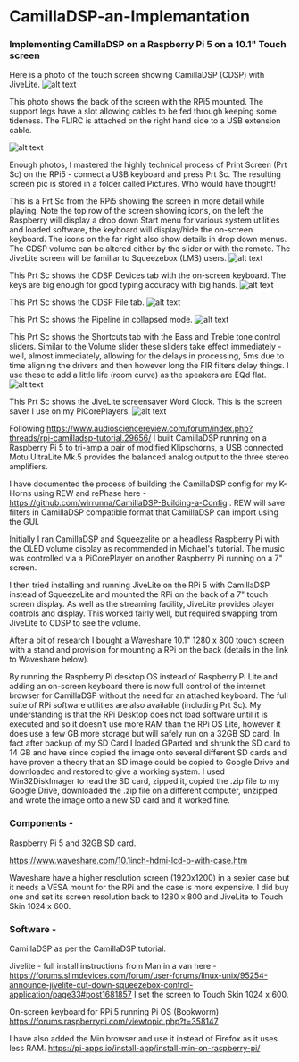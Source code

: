 # CamillaDSP-an-Implemantation
### Implementing CamillaDSP on a Raspberry Pi 5 on a 10.1" Touch screen

Here is a photo of the touch screen showing CamillaDSP (CDSP) with JiveLite.
![alt text](<Images/10.1 screen front pic.JPG>)

This photo shows the back of the screen with the RPi5 mounted. The support legs have a slot  allowing cables to be fed through keeping some tideness. The FLIRC is attached on the right hand side to a USB extension cable.

![alt text](<Images/10.1 screen back showing RPi5.JPG>)

Enough photos, I mastered the highly technical process of Print Screen (Prt Sc) on the RPi5 - connect a USB keyboard and press Prt Sc. The resulting screen pic is stored in a folder called Pictures. Who would have thought!

This is a Prt Sc from the RPi5 showing the screen in more detail while playing.
Note the top row of the screen showing icons, on the left the Raspberry will display a drop down Start menu for various system utilities and loaded software, the keyboard will display/hide the on-screen keyboard. The icons on the far right also show details in drop down menus. The CDSP volume can be altered either by the slider or with the remote. The JiveLite screen will be familiar to Squeezebox (LMS) users.
![alt text](<Images/10.1 screen Jivelite and Firefox CamillaDSP.jpg>)

This Prt Sc shows the CDSP Devices tab with the on-screen keyboard. The keys are big enough for good typing accuracy with big hands.
![alt text](<Images/10.1 screen Devices tab with on-screen keyboard.jpg>)

This Prt Sc shows the CDSP File tab. 
![alt text](<Images/10.1 screen CamillaDSP Files tab.jpg>)

This Prt Sc shows the Pipeline in collapsed mode.
![alt text](<Images/10.1 screen Pipeline - collapsed.jpg>)

This Prt Sc shows the Shortcuts tab with the Bass and Treble tone control sliders. Similar to the Volume slider these sliders take effect immediately - well, almost immediately, allowing for the delays in processing, 5ms due to time aligning the drivers and then however long the FIR filters delay things. I use these to add a little life (room curve) as the speakers are EQd flat.
![alt text](<Images/10.1 screen CamillaDSP Shortcuts.jpg>)

 This Prt Sc shows the JiveLite screensaver Word Clock. This is the screen saver I use on my PiCorePlayers.
 ![alt text](<Images/10.1 screen JiveLite screensaver Word Clock.jpg>)

Following https://www.audiosciencereview.com/forum/index.php?threads/rpi-camilladsp-tutorial.29656/ I built CamillaDSP running on a Raspberry Pi 5 to tri-amp a pair of modified Klipschorns, a USB connected Motu UltraLite Mk.5 provides the balanced analog output to the three stereo amplifiers.

I have documented the process of building the CamillaDSP config for my K-Horns using REW and rePhase here - https://github.com/wirrunna/CamillaDSP-Building-a-Config . REW will save filters in CamillaDSP compatible format that CamillaDSP can import using the GUI.


Initially I ran CamillaDSP and Squeezelite on a headless Raspberry Pi with the OLED volume display as recommended in Michael's tutorial. The music was controlled via a  PiCorePlayer on another Raspberry Pi running on a 7" screen. 

I then tried installing and running JiveLite on the RPi 5 with CamillaDSP instead of SqueezeLite and mounted the RPi on the back of a 7" touch screen display. As well as the streaming facility, JiveLite provides player controls and display. This worked fairly well, but required swapping from JiveLite to CDSP to see the volume.

After a bit of research I bought a Waveshare 10.1" 1280 x 800 touch screen with a stand and provision for mounting a RPi on the back (details in the link to Waveshare below). 

By running the Raspberry Pi desktop OS instead of Raspberry Pi Lite and adding an on-screen keyboard there is now full control of the internet browser for CamillaDSP without the need for an attached keyboard. The full suite of RPi software utilities are also available (including Prt Sc). My understanding is that the RPi Desktop does not load software until it is executed and so it doesn't use more RAM than the RPi OS Lite, however it does use a few GB more storage but will safely run on a 32GB SD card. In fact after backup of my SD Card I loaded GParted and shrunk the SD card to 14 GB and have since copied the image onto several different SD cards and have proven a theory that an SD image could be copied to Google Drive and downloaded and restored to give a working system. I used Win32DiskImager to read the SD card, zipped it, copied the .zip file to my Google Drive, downloaded the .zip file on a different computer, unzipped and wrote the image onto a new SD card and it worked fine.


### Components - 
Raspberry Pi 5 and 32GB SD card.

https://www.waveshare.com/10.1inch-hdmi-lcd-b-with-case.htm

Waveshare have a higher resolution screen (1920x1200) in a sexier case but it needs a VESA mount for the RPi and the case is more expensive. I did buy one and set its screen resolution back to 1280 x 800 and JiveLite to Touch Skin 1024 x 600.

### Software -
CamillaDSP as per the CamillaDSP tutorial.

Jivelite - full install instructions from Man in a van here -
https://forums.slimdevices.com/forum/user-forums/linux-unix/95254-announce-jivelite-cut-down-squeezebox-control-application/page33#post1681857
I set the screen to Touch Skin 1024 x 600.

On-screen keyboard for RPi 5 running Pi OS (Bookworm)
https://forums.raspberrypi.com/viewtopic.php?t=358147

I have also added the Min browser and use it instead of Firefox as it uses less RAM.
https://pi-apps.io/install-app/install-min-on-raspberry-pi/

